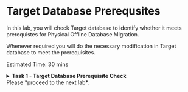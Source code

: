 # Target Database Prerequsites

In this lab, you will check Target database to identify whether it meets prerequistes for Physical Offline Database Migration.

Whenever required you will do the necessary modification in Target database to meet the prerequisites.


Estimated Time: 30 mins

**<details><summary>Task 1 - Target Database Prerequisite Check</summary>**
<p>

1. Login to Target Database Server.

   Login to Target Database server using Public IP and ssh key.

2. Set the environment for the database.

   Switch user to Oracle using below command.

   sudo su - oracle

   Set the environment to connect to your database.

   Type . oraenv and press enter 
    
   Enter ORCL when asked for ORACLE_SID and then press enter    --> Enter your DB name if that is different than the one used in this lab.

   
3. Check whether Target Database is using spfile.

   Run "show parameter spfile" in database.

   If you get a similar output as below which means spfile is configured, if this is not the case then please configure spfile using Oracle Docs.

   ![ss1](./images/spfile.png)

4. Verify Time Zone version.

   The target placeholder database must have a time zone file version that is the same or higher than the source database. If that is not the case, then the time zone file should be upgraded in the target placeholder database.

   To check the current time zone version, query the V$TIMEZONE_FILE view as shown here, and upgrade the time zone file if necessary.
   ```console
   SELECT * FROM v$timezone_file;
   ```   
   Sample output is shown below.
   ![ss2](./images/timezone.png)

5. Verify TDE Wallet Folder.

   Verify that the TDE wallet folder exists, and ensure that the wallet STATUS is OPEN and WALLET_TYPE is AUTOLOGIN (For an auto-login wallet type), or WALLET_TYPE is PASSWORD (For a password-based wallet). For a multitenant database, ensure that the wallet is open on all PDBs as well as the CDB, and the master key is set for all PDBs and the CDB.

   Execute the below SQL.
   ```console
   set lines 120
   col WRL_PARAMETER for a50
   select WRL_TYPE,WRL_PARAMETER,STATUS,WALLET_TYPE from v$encryption_wallet;   
   ```
   Sample output is shown below.

   ![ss3](./images/tde.png)

6. Check Disk Group Size.

   Check the size of the disk groups and usage on the target database (ASM disk groups or ACFS file systems) and make sure adequate storage is provisioned and available on the target database servers.

   In this lab you can ignone this since we have taken care of this step while proviosioning the Target Database.

7. Check connections.

   Verify that port 22 on the target servers in the Oracle Cloud Infrastructure, Exadata Cloud Service, or Exadata Cloud at Customer environment are open and not blocked by a firewall.

   We had already checked this by doing ssh from ZDM host in earlier lab.

8. Capture RMAN SHOW ALL command

    Capture output so that you can compare RMAN settings after the migration, then reset any changed RMAN configuration settings to ensure that the backup works without any issues.

9. Ensure System time of Target Database, Source Database and ZDM host are in sync (Optional Step)

   Type "date" across Source Database , Target Database and ZDM host simultaneously and see whether they show the same time.

   It is recommended to have same time across all system but it is not mandatory.

   Please use NTP in case you need to adjust time.

10. Check encryption algorithm in SQLNET.ORA (Optional Step)

    Ensure that encryption algorithm specificed in sqlnet.ora in Target Database Oracle Home is same as Source Database Home.

    This is not mandatory for Physical Offline Migration , However it is recommended.


</p>
</details>
Please *proceed to the next lab*.



